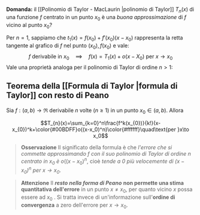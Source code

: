 **Domanda:** il [[Polinomio di Taylor - MacLaurin |polinomio di Taylor]] $T_n(x)$ di una funzione $f$ centrato in un punto $x_0$ è una *buona approssimazione* di $f$ vicino al punto $x_0$?

Per $n=1$, sappiamo che $t_1(x)=f(x_{0})+f'(x_{0})(x-x_{0})$ rappresenta la retta tangente al grafico di $f$ nel punto $(x_{0}),f(x_{0})$ e vale:
$$f\text{ derivabile in }x_{0}\quad\implies\quad f(x)=T_1(x)+o(x-X_0)\text{ per }x\to x_0$$
Vale una proprietà analoga per il polinomio di Taylor di ordine $n>1$:

## Teorema della [[Formula di Taylor |formula di Taylor]] con resto di Peano

Sia $f:(a,b)\to\Re$ derivabile $n$ volte ($n\ge 1$) in un punto $x_0\in(a,b)$. Allora

$$T_{n}(x)=\sum_{k=0}^n\frac{f^k(x_{0})}{k!}(x-x_{0})^k+\color{#00BDFF}o((x-x_0)^n)\color{#ffffff}\quad\text{per }x\to x_0$$

>**Osservazione**
>Il significato della formula è che *l'errore che si commette approssimando $f$ con il suo polinomio di Taylor di ordine $n$ centrato in $x_0$ è* $o((x-x_0)^n$, cioè *tende a 0 più velocemente di $(x-x_0)^n$ per $x\to x_0$*.

>**Attenzione**
>Il ***resto nella forma di Peano***  **non permette una stima quantitativa dell'errore** in un punto $x\ne x_0$, per quanto vicino $x$ possa essere ad $x_0$ . 
>Si tratta invece di un'informazione sull'**ordine di convergenza** a zero dell'errore per $x\to x_0$.